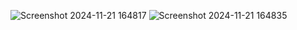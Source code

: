 ![Screenshot 2024-11-21 164817](https://github.com/user-attachments/assets/e6395fbd-8393-4a1f-abb1-13e2fa8a65f0)
![Screenshot 2024-11-21 164835](https://github.com/user-attachments/assets/86c456cf-3f3d-45c7-b18c-3c9481aadfb1)
